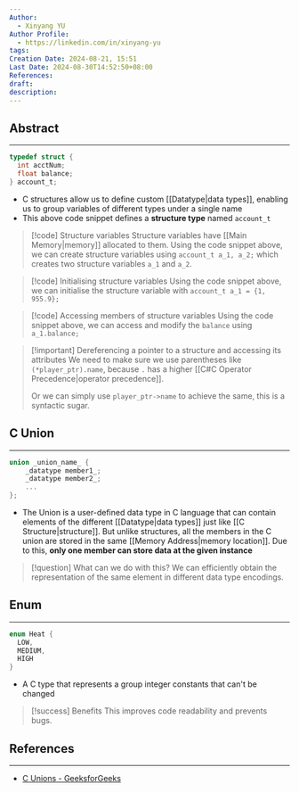 ```yaml
---
Author:
  - Xinyang YU
Author Profile:
  - https://linkedin.com/in/xinyang-yu
tags: 
Creation Date: 2024-08-21, 15:51
Last Date: 2024-08-30T14:52:50+08:00
References: 
draft: 
description: 
---
```

## Abstract
---
```c
typedef struct {
  int acctNum;
  float balance;
} account_t;
```

- C structures allow us to define custom [[Datatype|data types]], enabling us to group variables of different types under a single name
- This above code snippet defines a **structure type** named `account_t`

>[!code] Structure variables
> Structure variables have [[Main Memory|memory]] allocated to them. Using the code snippet above, we can create structure variables using `account_t a_1, a_2;` which creates two structure variables `a_1` and `a_2`.

>[!code] Initialising structure variables
> Using the code snippet above, we can initialise the structure variable with `account_t a_1 = {1, 955.9};`

>[!code] Accessing members of structure variables
> Using the code snippet above, we can access and modify the `balance` using `a_1.balance;`

>[!important] Dereferencing a pointer to a structure and accessing its attributes
> We need to make sure we use parentheses like `(*player_ptr).name`, because `.` has a higher [[C#C Operator Precedence|operator precedence]].
> 
> Or we can simply use `player_ptr->name` to achieve the same, this is a syntactic sugar.


## C Union
---
```c
union _union_name_ {
    _datatype member1_;
    _datatype member2_;
    ...
};
```

- The Union is a user-defined data type in C language that can contain elements of the different [[Datatype|data types]] just like [[C Structure|structure]]. But unlike structures, all the members in the C union are stored in the same [[Memory Address|memory location]]. Due to this, **only one member can store data at the given instance**

>[!question] What can we do with this?
> We can efficiently obtain the representation of the same element in different data type encodings.


## Enum
---
```c
enum Heat {
  LOW,
  MEDIUM,
  HIGH
}
```

- A C type that represents a group integer constants that can't be changed

>[!success] Benefits
> This improves code readability and prevents bugs.

## References
---
- [C Unions - GeeksforGeeks](https://www.geeksforgeeks.org/c-unions/)
